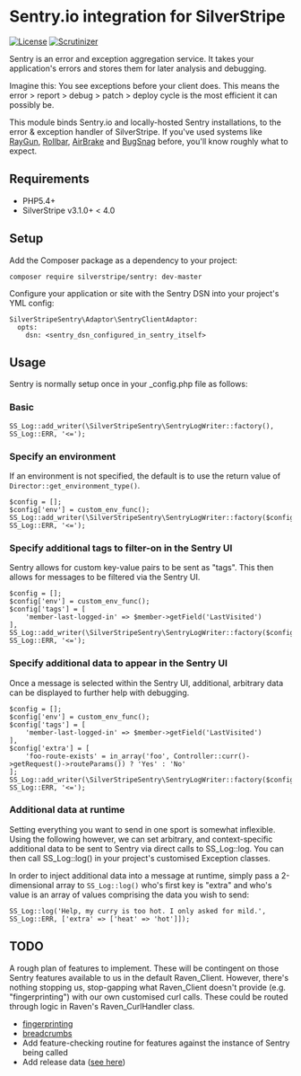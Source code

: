 # Sentry.io integration for SilverStripe

[![License](https://poser.pugx.org/phptek/silverstripe-sentry/license.svg)](https://github.com/phptek/silverstripe-sentry/blob/master/LICENSE)
[![Scrutinizer](https://scrutinizer-ci.com/g/phptek/silverstripe-sentry/badges/quality-score.png?b=master)](https://scrutinizer-ci.com/g/phptek/silverstripe-sentry/?branch=master)

Sentry is an error and exception aggregation service. It takes your application's errors and stores them for later analysis and debugging. 

Imagine this: You see exceptions before your client does. This means the error > report > debug > patch > deploy cycle is the most efficient it can possibly be.

This module binds Sentry.io and locally-hosted Sentry installations, to the error & exception handler of SilverStripe. If you've used systems like 
[RayGun](https://raygun.com), [Rollbar](https://rollbar.com), [AirBrake](https://airbrake.io/) and [BugSnag](https://www.bugsnag.com/) before, you'll know roughly what to expect.

## Requirements

 * PHP5.4+
 * SilverStripe v3.1.0+ < 4.0

## Setup

Add the Composer package as a dependency to your project:

	composer require silverstripe/sentry: dev-master

Configure your application or site with the Sentry DSN into your project's YML config:

    SilverStripeSentry\Adaptor\SentryClientAdaptor:
      opts:
        dsn: <sentry_dsn_configured_in_sentry_itself>

## Usage

Sentry is normally setup once in your _config.php file as follows:

### Basic

    SS_Log::add_writer(\SilverStripeSentry\SentryLogWriter::factory(), SS_Log::ERR, '<=');

### Specify an environment

If an environment is not specified, the default is to use the return value of `Director::get_environment_type()`.

    $config = [];
    $config['env'] = custom_env_func();
    SS_Log::add_writer(\SilverStripeSentry\SentryLogWriter::factory($config), SS_Log::ERR, '<=');

### Specify additional tags to filter-on in the Sentry UI

Sentry allows for custom key-value pairs to be sent as "tags". This then allows for
messages to be filtered via the Sentry UI.

    $config = [];
    $config['env'] = custom_env_func();
    $config['tags'] = [
        'member-last-logged-in' => $member->getField('LastVisited')
    ],
    SS_Log::add_writer(\SilverStripeSentry\SentryLogWriter::factory($config), SS_Log::ERR, '<=');

### Specify additional data to appear in the Sentry UI

Once a message is selected within the Sentry UI, additional, arbitrary data can be displayed 
to further help with debugging.

    $config = [];
    $config['env'] = custom_env_func();
    $config['tags'] = [
        'member-last-logged-in' => $member->getField('LastVisited')
    ],
    $config['extra'] = [
        'foo-route-exists' = in_array('foo', Controller::curr()->getRequest()->routeParams()) ? 'Yes' : 'No'
    ];
    SS_Log::add_writer(\SilverStripeSentry\SentryLogWriter::factory($config), SS_Log::ERR, '<=');

### Additional data at runtime

Setting everything you want to send in one sport is somewhat inflexible. Using the following however,
we can set arbitrary, and context-specific additional data to be sent to Sentry via direct calls to SS_Log::log.
You can then call SS_Log::log() in your project's customised Exception classes.

In order to inject additional data into a message at runtime, simply pass a 2-dimensional array
to `SS_Log::log()` who's first key is "extra" and who's value is an array of values
comprising the data you wish to send:

    SS_Log::log('Help, my curry is too hot. I only asked for mild.', SS_Log::ERR, ['extra' => ['heat' => 'hot']]);

## TODO

A rough plan of features to implement. These will be contingent on those Sentry features
available to us in the default Raven_Client. However, there's nothing stopping us, stop-gapping what Raven_Client 
doesn't provide (e.g. "fingerprinting") with our own customised curl calls. These could be routed through
logic in Raven's Raven_CurlHandler class.

* [fingerprinting](https://docs.sentry.io/learn/rollups/#customize-grouping-with-fingerprints)
* [breadcrumbs](https://docs.sentry.io/learn/breadcrumbs/)
* Add feature-checking routine for features against the instance of Sentry being called
* Add release data ([see here](https://docs.sentry.io/clients/php/config/))
